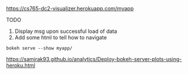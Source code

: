 https://cs765-dc2-visualizer.herokuapp.com/myapp

TODO
1. Display msg upon successful load of data
2. Add some html to tell how to navigate

`bokeh serve --show myapp/`

https://samirak93.github.io/analytics/Deploy-bokeh-server-plots-using-heroku.html
